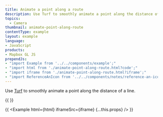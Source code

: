 ```yaml
---
title: Animate a point along a route
description: Use Turf to smoothly animate a point along the distance of a line.
topics:
  - Camera
thumbnail: animate-point-along-route
contentType: example
layout: example
language:
- JavaScript
products:
- Mapbox GL JS
prependJs:
- "import Example from '../../components/example';"
- "import html from './animate-point-along-route.html?code';"
- "import iframe from './animate-point-along-route.html?iframe';"
- "import ReferenceAnIcon from '../../components/notes/reference-an-icon';"
---
```


Use [Turf](http://turfjs.org/) to smoothly animate a point along the distance of a line.

{{ <ReferenceAnIcon styleName="Mapbox Streets"/> }}

{{ <Example html={html} iframeSrc={iframe} {...this.props} /> }}
